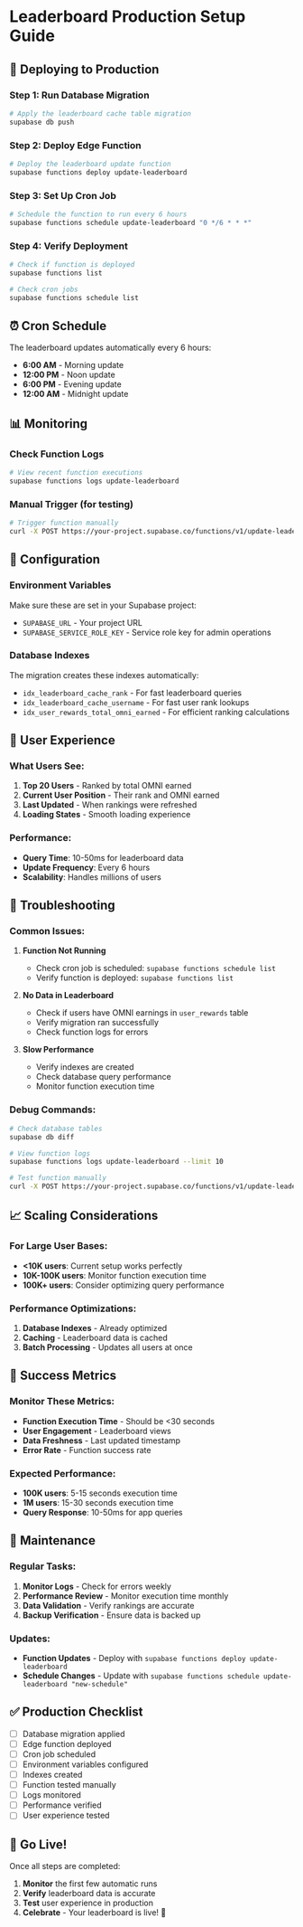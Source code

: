 # Leaderboard Production Setup Guide

## 🚀 Deploying to Production

### Step 1: Run Database Migration
```bash
# Apply the leaderboard cache table migration
supabase db push
```

### Step 2: Deploy Edge Function
```bash
# Deploy the leaderboard update function
supabase functions deploy update-leaderboard
```

### Step 3: Set Up Cron Job
```bash
# Schedule the function to run every 6 hours
supabase functions schedule update-leaderboard "0 */6 * * *"
```

### Step 4: Verify Deployment
```bash
# Check if function is deployed
supabase functions list

# Check cron jobs
supabase functions schedule list
```

## ⏰ Cron Schedule

The leaderboard updates automatically every 6 hours:
- **6:00 AM** - Morning update
- **12:00 PM** - Noon update  
- **6:00 PM** - Evening update
- **12:00 AM** - Midnight update

## 📊 Monitoring

### Check Function Logs
```bash
# View recent function executions
supabase functions logs update-leaderboard
```

### Manual Trigger (for testing)
```bash
# Trigger function manually
curl -X POST https://your-project.supabase.co/functions/v1/update-leaderboard
```

## 🔧 Configuration

### Environment Variables
Make sure these are set in your Supabase project:
- `SUPABASE_URL` - Your project URL
- `SUPABASE_SERVICE_ROLE_KEY` - Service role key for admin operations

### Database Indexes
The migration creates these indexes automatically:
- `idx_leaderboard_cache_rank` - For fast leaderboard queries
- `idx_leaderboard_cache_username` - For fast user rank lookups
- `idx_user_rewards_total_omni_earned` - For efficient ranking calculations

## 📱 User Experience

### What Users See:
1. **Top 20 Users** - Ranked by total OMNI earned
2. **Current User Position** - Their rank and OMNI earned
3. **Last Updated** - When rankings were refreshed
4. **Loading States** - Smooth loading experience

### Performance:
- **Query Time**: 10-50ms for leaderboard data
- **Update Frequency**: Every 6 hours
- **Scalability**: Handles millions of users

## 🚨 Troubleshooting

### Common Issues:

1. **Function Not Running**
   - Check cron job is scheduled: `supabase functions schedule list`
   - Verify function is deployed: `supabase functions list`

2. **No Data in Leaderboard**
   - Check if users have OMNI earnings in `user_rewards` table
   - Verify migration ran successfully
   - Check function logs for errors

3. **Slow Performance**
   - Verify indexes are created
   - Check database query performance
   - Monitor function execution time

### Debug Commands:
```bash
# Check database tables
supabase db diff

# View function logs
supabase functions logs update-leaderboard --limit 10

# Test function manually
curl -X POST https://your-project.supabase.co/functions/v1/update-leaderboard
```

## 📈 Scaling Considerations

### For Large User Bases:
- **<10K users**: Current setup works perfectly
- **10K-100K users**: Monitor function execution time
- **100K+ users**: Consider optimizing query performance

### Performance Optimizations:
1. **Database Indexes** - Already optimized
2. **Caching** - Leaderboard data is cached
3. **Batch Processing** - Updates all users at once

## 🎯 Success Metrics

### Monitor These Metrics:
- **Function Execution Time** - Should be <30 seconds
- **User Engagement** - Leaderboard views
- **Data Freshness** - Last updated timestamp
- **Error Rate** - Function success rate

### Expected Performance:
- **100K users**: 5-15 seconds execution time
- **1M users**: 15-30 seconds execution time
- **Query Response**: 10-50ms for app queries

## 🔄 Maintenance

### Regular Tasks:
1. **Monitor Logs** - Check for errors weekly
2. **Performance Review** - Monitor execution time monthly
3. **Data Validation** - Verify rankings are accurate
4. **Backup Verification** - Ensure data is backed up

### Updates:
- **Function Updates** - Deploy with `supabase functions deploy update-leaderboard`
- **Schedule Changes** - Update with `supabase functions schedule update-leaderboard "new-schedule"`

## ✅ Production Checklist

- [ ] Database migration applied
- [ ] Edge function deployed
- [ ] Cron job scheduled
- [ ] Environment variables configured
- [ ] Indexes created
- [ ] Function tested manually
- [ ] Logs monitored
- [ ] Performance verified
- [ ] User experience tested

## 🎉 Go Live!

Once all steps are completed:
1. **Monitor** the first few automatic runs
2. **Verify** leaderboard data is accurate
3. **Test** user experience in production
4. **Celebrate** - Your leaderboard is live! 🚀
